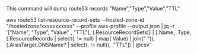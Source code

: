 This command will dump route53 records "Name","Type","Value","TTL" 

aws route53 list-resource-record-sets --hosted-zone-id "/hostedzone/xxxxxxxxxxx" --profile aws-profile --output json | jq -r '["Name", "Type", "Value" , "TTL"], (.ResourceRecordSets[] | [.Name, .Type, (.ResourceRecords | select(. != null) | map(.Value) | join(" ")), (.AliasTarget.DNSName? | select(. != null)), ."TTL"]) | @csv'
